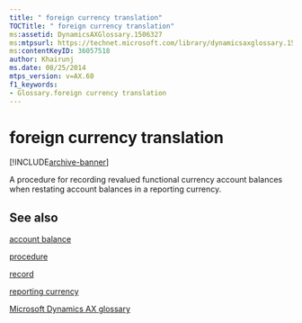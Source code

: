 ```yaml
---
title: " foreign currency translation"
TOCTitle: " foreign currency translation"
ms:assetid: DynamicsAXGlossary.1506327
ms:mtpsurl: https://technet.microsoft.com/library/dynamicsaxglossary.1506327(v=AX.60)
ms:contentKeyID: 36057518
author: Khairunj
ms.date: 08/25/2014
mtps_version: v=AX.60
f1_keywords:
- Glossary.foreign currency translation
---
```


# foreign currency translation


[!INCLUDE[archive-banner](includes/archive-banner.md)]

A procedure for recording revalued functional currency account balances when restating account balances in a reporting currency.

## See also

[account balance](account-balance.md)

[procedure](procedure.md)

[record](record.md)

[reporting currency](reporting-currency.md)

[Microsoft Dynamics AX glossary](glossary/microsoft-dynamics-ax-glossary.md)

  


